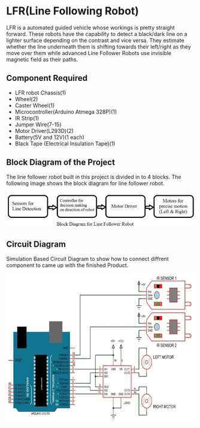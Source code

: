 # LFR(Line Following Robot)
LFR is a automated guided vehicle whose workings is pretty straight forward. These robots have the capability to detect a black/dark line on a lighter surface depending on the contrast and vice versa. They estimate whether the line underneath them is shifting towards their left/right as they move over them  while advanced Line Follower Robots use invisible magnetic field as their paths.

## Component Required 
+ LFR robot Chassis(1)
+ Wheel(2)
+ Caster Wheel(1)
+ Microcontroller(Arduino Atmega 328P)(1)
+ IR Strip(1)
+ Jumper Wire(7-15)
+ Motor Driver(L293D)(2)
+ Battery(5V and 12V)(1 each)
+ Black Tape (Electrical Insulation Tape)(1)

## Block Diagram of the Project
The line follower robot built in this project is divided in to 4 blocks. The following image shows the block diagram for line follower robot.

<img src="Block-Diagram-768x147.jpg" width="800">

## Circuit Diagram
Simulation Based Circuit Diagram to show how to connect diffrent component to came up with the finished Product.

<img src="Arduino-Line-Follower-Robot-Circuit.jpg" height="400" width="800">
